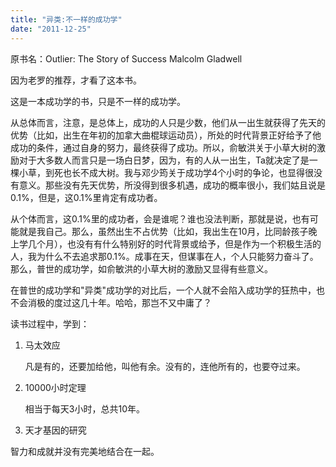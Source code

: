 ```yaml
---
title: "异类:不一样的成功学"
date: "2011-12-25"
---
```


原书名：Outlier: The Story of Success Malcolm Gladwell

因为老罗的推荐，才看了这本书。

这是一本成功学的书，只是不一样的成功学。

从总体而言，注意，是总体上，成功的人只是少数，他们从一出生就获得了先天的优势（比如，出生在年初的加拿大曲棍球运动员），所处的时代背景正好给予了他成功的条件，通过自身的努力，最终获得了成功。所以，俞敏洪关于小草大树的激励对于大多数人而言只是一场白日梦，因为，有的人从一出生，Ta就决定了是一棵小草，到死也长不成大树。我与邓少筠关于成功学4个小时的争论，也显得很没有意义。那些没有先天优势，所没得到很多机遇，成功的概率很小，我们姑且说是0.1%，但是，这0.1%里肯定有成功者。

从个体而言，这0.1%里的成功者，会是谁呢？谁也没法判断，那就是说，也有可能就是我自己。那么，虽然出生不占优势（比如，我出生在10月，比同龄孩子晚上学几个月），也没有有什么特别好的时代背景或给予，但是作为一个积极生活的人，我为什么不去追求那0.1%。成事在天，但谋事在人，个人只能努力奋斗了。那么，普世的成功学，如俞敏洪的小草大树的激励又显得有些意义。

在普世的成功学和"异类"成功学的对比后，一个人就不会陷入成功学的狂热中，也不会消极的度过这几十年。哈哈，那岂不又中庸了？

读书过程中，学到：

1. 马太效应
    
    凡是有的，还要加给他，叫他有余。没有的，连他所有的，也要夺过来。
    
2. 10000小时定理
    
    相当于每天3小时，总共10年。
    
3. 天才基因的研究
    

智力和成就并没有完美地结合在一起。
